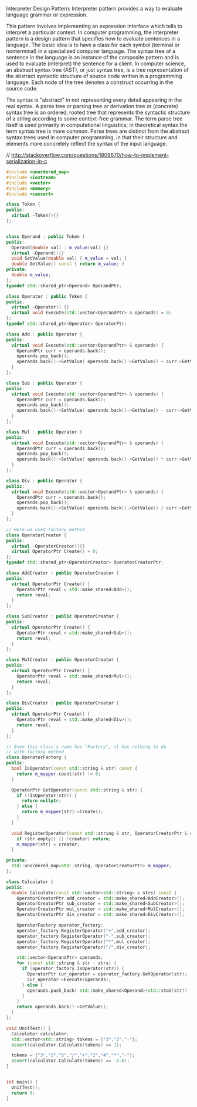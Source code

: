 
Interpreter Design Pattern: Interpreter pattern provides a way to evaluate language grammar or expression. 

This pattern involves implementing an expression interface which tells to interpret a particular context. 
In computer programming, the interpreter pattern is a design pattern that specifies how to evaluate sentences in a language. The basic idea is to have a class for each symbol (terminal or nonterminal) in a specialized computer language. The syntax tree of a sentence in the language is an instance of the composite pattern and is used to evaluate (interpret) the sentence for a client. In computer science, an abstract syntax tree (AST), or just syntax tree, is a tree representation of the abstract syntactic structure of source code written in a programming language. Each node of the tree denotes a construct occurring in the source code. 

The syntax is "abstract" in not representing every detail appearing in the real syntax. A parse tree or parsing tree or derivation tree or (concrete) syntax tree is an ordered, rooted tree that represents the syntactic structure of a string according to some context-free grammar. The term parse tree itself is used primarily in computational linguistics; in theoretical syntax the term syntax tree is more common. Parse trees are distinct from the abstract syntax trees used in computer programming, in that their structure and elements more concretely reflect the syntax of the input language. 

// http://stackoverflow.com/questions/1809670/how-to-implement-serialization-in-c



```cpp
#include <unordered_map>
#include <iostream>
#include <vector>
#include <memory>
#include <cassert>

class Token {
public:
  virtual ~Token(){}
};


class Operand : public Token {
public:
  Operand(double val) : m_value(val) {}
  virtual ~Operand(){}
  void SetValue(double val) { m_value = val; }
  double GetValue() const { return m_value; }
private:
  double m_value;
};
typedef std::shared_ptr<Operand> OperandPtr;

class Operator : public Token {
public:
  virtual ~Operator() {}
  virtual void Execute(std::vector<OperandPtr> & operands) = 0;
};
typedef std::shared_ptr<Operator> OperatorPtr;

class Add : public Operator {
public:
  virtual void Execute(std::vector<OperandPtr> & operands) {
    OperandPtr curr = operands.back();
    operands.pop_back();
    operands.back()->SetValue( operands.back()->GetValue() + curr->GetValue() );
  }
};

class Sub : public Operator {
public:
  virtual void Execute(std::vector<OperandPtr> & operands) {
    OperandPtr curr = operands.back();
    operands.pop_back();
    operands.back()->SetValue( operands.back()->GetValue() - curr->GetValue() );
  }
};

class Mul : public Operator {
public:
  virtual void Execute(std::vector<OperandPtr> & operands) {
    OperandPtr curr = operands.back();
    operands.pop_back();
    operands.back()->SetValue( operands.back()->GetValue() * curr->GetValue() );
  }
};

class Div : public Operator {
public:
  virtual void Execute(std::vector<OperandPtr> & operands) {
    OperandPtr curr = operands.back();
    operands.pop_back();
    operands.back()->SetValue( operands.back()->GetValue() / curr->GetValue() );
  }
};

// Here we used factory method.
class OperatorCreator {
public:
  virtual ~OperatorCreator(){}
  virtual OperatorPtr Create() = 0;
};
typedef std::shared_ptr<OperatorCreator> OperatorCreatorPtr;

class AddCreator : public OperatorCreator {
public:
  virtual OperatorPtr Create() {
    OperatorPtr reval = std::make_shared<Add>();
    return reval;
  }
};

class SubCreator : public OperatorCreator {
public:
  virtual OperatorPtr Create() {
    OperatorPtr reval = std::make_shared<Sub>();
    return reval;
  }
};

class MulCreator : public OperatorCreator {
public:
  virtual OperatorPtr Create() {
    OperatorPtr reval = std::make_shared<Mul>();
    return reval;
  }
};

class DivCreator : public OperatorCreator {
public:
  virtual OperatorPtr Create() {
    OperatorPtr reval = std::make_shared<Div>();
    return reval;
  }
};

// Even this class's name has "Factory", it has nothing to do
// with factory method.
class OperatorFactory {
public:
  bool IsOperator(const std::string & str) const {
    return m_mapper.count(str) != 0;
  }

  OperatorPtr GetOperator(const std::string & str) {
    if (!IsOperator(str)) {
      return nullptr;
    } else {
      return m_mapper[str]->Create();
    }
  }

  void RegisterOperator(const std::string & str, OperatorCreatorPtr & creator) {
    if (str.empty() || !creator) return;
    m_mapper[str] = creator;
  }

private:
  std::unordered_map<std::string, OperatorCreatorPtr> m_mapper;
};

class Calculator {
public:
  double Calculate(const std::vector<std::string> & strs) const {
    OperatorCreatorPtr add_creator = std::make_shared<AddCreator>();
    OperatorCreatorPtr sub_creator = std::make_shared<SubCreator>();
    OperatorCreatorPtr mul_creator = std::make_shared<MulCreator>();
    OperatorCreatorPtr div_creator = std::make_shared<DivCreator>();

    OperatorFactory operator_factory;
    operator_factory.RegisterOperator("+",add_creator);
    operator_factory.RegisterOperator("-",sub_creator);
    operator_factory.RegisterOperator("*",mul_creator);
    operator_factory.RegisterOperator("/",div_creator);

    std::vector<OperandPtr> operands;
    for (const std::string & str : strs) {
      if (operator_factory.IsOperator(str)) {
        OperatorPtr cur_operator = operator_factory.GetOperator(str);
        cur_operator->Execute(operands);
      } else {
        operands.push_back( std::make_shared<Operand>(std::stod(str)) );
      }
    }
    return operands.back()->GetValue();
  }
};

void UnitTest() {
  Calculator calculator;
  std::vector<std::string> tokens = {"3","2","-"};
  assert(calculator.Calculate(tokens) == 1);

  tokens = {"3","2","5","/","+","2","4","*","-"};
  assert(calculator.Calculate(tokens) == -4.6);
}


int main() {
  UnitTest();
  return 0;
}
```

